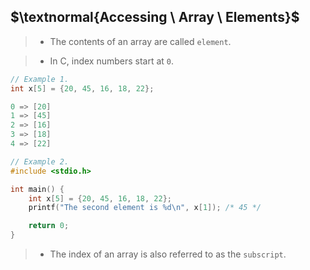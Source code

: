 ## $\textnormal{Accessing \ Array \ Elements}$

> - The contents of an array are called `element`.

> - In C, index numbers start at `0`.

```c
// Example 1.
int x[5] = {20, 45, 16, 18, 22};

0 => [20]
1 => [45]
2 => [16]
3 => [18]
4 => [22]
```

```c
// Example 2.
#include <stdio.h>

int main() {
    int x[5] = {20, 45, 16, 18, 22};
    printf("The second element is %d\n", x[1]); /* 45 */

    return 0;
}
```

> - The index of an array is also referred to as the `subscript`.
